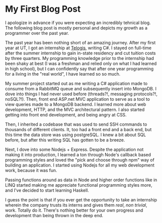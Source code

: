 My First Blog Post
==================
I apologize in advance if you were expecting an incredibly tehnical blog. The following blog post is mostly personal and depicts my growth as a programmer over the past year.

The past year has been nothing short of an amazing journey. After my first year at UT, I got an internship at [Telogis](http://www.telogis.com), writing C#. I stayed on full-time after the summer internship to gain in-state residency and cut tuition costs by three quarters. My programming knowledge prior to the internship had been shaky at best (I was a freshman and relied only on what I had learned in high school), but I can confidently say that after one year programming for a living in the "real world", I have learned so so much.

My summer project started out as me writing a C# application made to consume from a RabbitMQ queue and subsequently insert into MongoDB. I dove into things I had never used before (threads?!, messaging protocols?!, noSQL?!). Then, front end ASP.net MVC application to serve as a tool to view queries made to a MongoDB backend. I learned more about web development, HTTP, and the MVC architectural pattern. I also started getting into front end development, and being angry at CSS.

Then, I inherited a codebase that was used to send SSH commands to thousands of different clients. It, too had a front end and a back end, but this time the data store was using postgreSQL. I knew a bit about SQL before, but after this writing SQL has gotten to be a breeze.

Next, I dove into some Nodejs + Express. Despite the application not making it into production, I learned a ton through Node's callback based programming styles and loved the "pick and choose through npm" way of building an application. I started using Nodejs for all my web development work, because it was fun.

Passing functions around as data in Node and higher order functions like in LINQ started making me appreciate functional programming styles more, and I've decided to start learning Haskell. 

I guess the point is that if you ever get the opportunity to take an internship wherein the company trusts its interns and gives them _real_, _non trivial_, work. Totally do it. There's nothing better for your own progress and development than being thrown in the deep end.